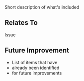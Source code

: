 Short description of what's included

## Relates To
Issue <number>

## Future Improvement
* List of items that have
* already been identified
* for future improvements
